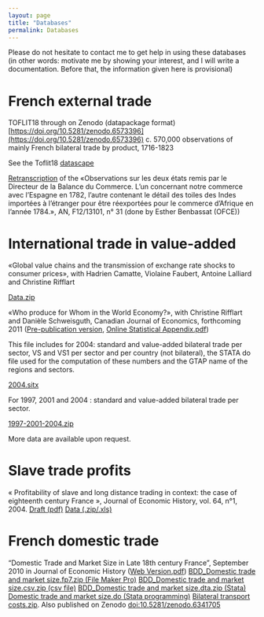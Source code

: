 ```yaml
---
layout: page
title: "Databases"
permalink: Databases
--- 
```


Please do not hesitate to contact me to get help in using these databases (in other words: motivate me by showing your interest, and I will write a documentation. Before that, the information given here is provisional)  

  

# French external trade  

TOFLIT18 through on Zenodo (datapackage format) [https://doi.org/10.5281/zenodo.6573396](https://doi.org/10.5281/zenodo.6573396)
c. 570,000 observations of mainly French bilateral trade by product, 1716-1823

See the Toflit18 [datascape](http://toflit18.medialab.sciences-po.fr/#/home)

[Retranscription](Databases_files/N%C2%B031-Espagne_1788%20et%20toiles%20pour%20l%27Afrique%201784.pdf "Databases_files/N°31-Espagne_1788 et toiles pour l'Afrique 1784.pdf") of the «Observations sur les deux états remis par le Directeur de la Balance du Commerce. L’un concernant notre commerce avec l’Espagne en 1782, l’autre contenant le détail des toiles des Indes importées à l’étranger pour être réexportées pour le commerce d’Afrique en l’année 1784.», AN, F12/13101, n° 31 (done by Esther Benbassat (OFCE))
  

# International trade in value-added  

«Global value chains and the transmission of exchange rate shocks to consumer prices», with Hadrien Camatte, Violaine Faubert, Antoine Lalliard and Christine Rifflart  

[Data.zip](https://universitedauphine-my.sharepoint.com/:u:/g/personal/guillaume_daudin_dauphine_psl_eu/Eekh7R7cIr9PvVfmummDYRwByNxpJ8HokgAEWL01WNAikw?e=SvEA3g "PIWIM_Bases_Sources.zip")  


«Who produce for Whom in the World Economy?», with Christine Rifflart and Danièle Schweisguth, Canadian Journal of Economics, forthcoming 2011 ([Pre-publication version](Databases_files/Daudin%20Rifflart%20Schweisguth%20Who%20produces%20for%20whom%20CJE%202011%20-%20Normal%20formating.pdf "Databases_files/Daudin Rifflart Schweisguth Who produces for whom CJE 2011 - Normal formating.pdf"), [Online Statistical Appendix.pdf](Databases_files/Online%20Statistical%20Appendix.pdf "Databases_files/Online Statistical Appendix.pdf"))  

This file includes for 2004: standard and value-added bilateral trade per sector, VS and VS1 per sector and per country (not bilateral), the STATA do file used for the computation of these numbers and the GTAP name of the regions and sectors.  

[2004.sitx](Databases_files/2004.sitx "Databases_files/2004.sitx")  

For 1997, 2001 and 2004 : standard and value-added bilateral trade per sector.  

[1997-2001-2004.zip](Databases_files/1997-2001-2004.zip "Databases_files/1997-2001-2004.zip")  

More data are available upon request.  

  

# Slave trade profits  

« Profitability of slave and long distance trading in context: the case of eighteenth century France », Journal of Economic History, vol. 64, n°1, 2004. [Draft (pdf)](Databases_files/FrenchProfits.pdf "Databases_files/FrenchProfits.pdf") [Data (.zip/.xls)](Databases_files/FrenchLongDistanceTradeProfits18thcentury.zip "Databases_files/FrenchLongDistanceTradeProfits18thcentury.zip")  

  

# French domestic trade  

“Domestic Trade and Market Size in Late 18th century France”, September 2010 in Journal of Economic History ([Web Version.pdf](Databases_files/DomesticTradeandMarketSizeNovember2009_Web%20Version.pdf "Databases_files/DomesticTradeandMarketSizeNovember2009_Web Version.pdf")) [BDD\_Domestic trade and market size.fp7.zip (File Maker Pro)](Databases_files/BDD_Domestic%20trade%20and%20market%20size.fp7.zip "Databases_files/BDD_Domestic trade and market size.fp7.zip") [BDD\_Domestic trade and market size.csv.zip (csv file)](Databases_files/BDD_Domestic%20trade%20and%20market%20size.csv.zip "Databases_files/BDD_Domestic trade and market size.csv.zip") [BDD\_Domestic trade and market size.dta.zip (Stata)](Databases_files/BDD_Domestic%20trade%20and%20market%20size.dta.zip "Databases_files/BDD_Domestic trade and market size.dta.zip") [Domestic trade and market size.do (Stata programming)](Databases_files/Domestic%20trade%20and%20market%20size.do "Databases_files/Domestic trade and market size.do") [Bilateral transport costs.zip](Databases_files/Bilateral%20transport%20costs.zip "Databases_files/Bilateral transport costs.zip"). Also published on Zenodo [doi:10.5281/zenodo.6341705](https://doi.org10.5281/zenodo.6341705)

  


